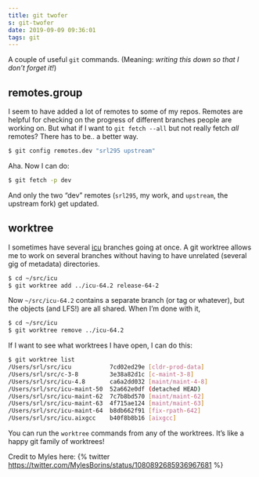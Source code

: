 ```yaml
---
title: git twofer
s: git-twofer
date: 2019-09-09 09:36:01
tags: git
---
```


A couple of useful `git` commands. (Meaning: _writing this down so that I don’t forget it!_)

## remotes.group

I seem to have added a lot of remotes to some of my repos. Remotes are helpful for checking on the progress
of different branches people are working on. But what if I want to `git fetch --all` but not really fetch
_all_ remotes? There has to be.. a better way.

```sh
$ git config remotes.dev "srl295 upstream"
```

Aha. Now I can do:

```sh
$ git fetch -p dev
```

And only the two “dev” remotes (`srl295`, my work, and `upstream`, the upstream fork) get updated.

## worktree

I sometimes have several [icu](http://icu-project.org) branches going at once. A git worktree allows
me to work on several branches without having to have unrelated (several gig of metadata) directories.

```sh
$ cd ~/src/icu
$ git worktree add ../icu-64.2 release-64-2
```

Now `~/src/icu-64.2` contains a separate branch (or tag or whatever), but the objects (and LFS!) are
all shared. When I’m done with it,

```sh
$ cd ~/src/icu
$ git worktree remove ../icu-64.2
```

If I want to see what worktrees I have open, I can do this:

```sh
$ git worktree list
/Users/srl/src/icu           7cd02ed29e [cldr-prod-data]
/Users/srl/src/c-3-8         3e38a82d1c [c-maint-3-8]
/Users/srl/src/icu-4.8       ca6a2dd032 [maint/maint-4-8]
/Users/srl/src/icu-maint-50  52a662e0df (detached HEAD)
/Users/srl/src/icu-maint-62  7c7b8bd570 [maint/maint-62]
/Users/srl/src/icu-maint-63  4f715ae124 [maint/maint-63]
/Users/srl/src/icu-maint-64  b8db662f91 [fix-rpath-642]
/Users/srl/src/icu.aixgcc    b40f8b8b16 [aixgcc]
```

You can run the `worktree` commands from any of the worktrees. It’s like a happy git family of
worktrees!

Credit to Myles here: {% twitter https://twitter.com/MylesBorins/status/1080892685936967681 %}
